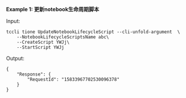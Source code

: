 **Example 1: 更新notebook生命周期脚本**



Input: 

```
tccli tione UpdateNotebookLifecycleScript --cli-unfold-argument  \
    --NotebookLifecycleScriptsName abc\
    --CreateScript YWJj\
    --StartScript YWJj
```

Output: 
```
{
    "Response": {
        "RequestId": "15833967702530096378"
    }
}
```


